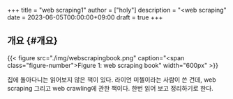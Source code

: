 +++
title = "web scraping1"
author = ["holy"]
description = "<web scraping"
date = 2023-06-05T00:00:00+09:00
draft = true
+++

## 개요 {#개요}

<a id="figure--web scraping book"></a>

{{< figure src="./img/webscrapingbook.png" caption="<span class=\"figure-number\">Figure 1: </span>web scraping book" width="600px" >}}

집에 돌아다니는 읽어보지 않은 책이 있다. 라이언 미첼이라는 사람이 쓴
건데, web scraping 그리고 web crawling에 관한 책이다. 한번 읽어 보고
정리하기로 한다.
